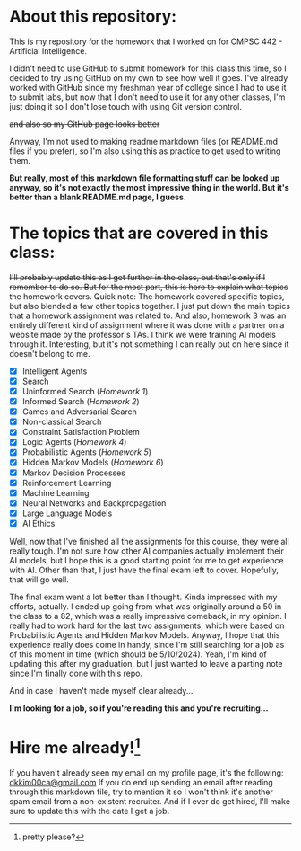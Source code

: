 # About this repository:
This is my repository for the homework that I worked on for CMPSC 442 - Artificial Intelligence.

I didn't need to use GitHub to submit homework for this class this time, so I decided to try using GitHub on my own to see how well it goes. 
I've already worked with GitHub since my freshman year of college since I had to use it to submit labs, but now that I don't need to use it for any other classes, I'm just doing it so I don't lose touch 
with using Git version control.

~~and also so my GitHub page looks better~~

Anyway, I'm not used to making readme markdown files \(or README.md files if you prefer\), so I'm also using this as practice to get used to writing them. 

**But really, most of this markdown file formatting stuff can be looked up anyway, so it's not exactly the most impressive thing in the world. But it's better than a blank README.md page, I guess.**

# The topics that are covered in this class:
~~I'll probably update this as I get further in the class, but that's only if I remember to do so. But for the most part, this is here to explain what topics the homework covers.~~
Quick note: The homework covered specific topics, but also blended a few other topics together. I just put down the main topics that a homework assignment was related to. And also, 
homework 3 was an entirely different kind of assignment where it was done with a partner on a website made by the professor's TAs. I think we were training AI models through it. Interesting,
but it's not something I can really put on here since it doesn't belong to me.
- [x] Intelligent Agents
- [x] Search
- [x] Uninformed Search \(_Homework 1_\)
- [x] Informed Search \(_Homework 2_\)
- [x] Games and Adversarial Search
- [x] Non-classical Search
- [x] Constraint Satisfaction Problem
- [x] Logic Agents \(_Homework 4_\)
- [x] Probabilistic Agents \(_Homework 5_\)
- [x] Hidden Markov Models \(_Homework 6_\)
- [x] Markov Decision Processes
- [x] Reinforcement Learning
- [x] Machine Learning
- [x] Neural Networks and Backpropagation
- [x] Large Language Models
- [x] AI Ethics 

Well, now that I've finished all the assignments for this course, they were all really tough. I'm not sure how other AI companies actually implement their AI models, but I hope this is a good starting point for me to
get experience with AI. Other than that, I just have the final exam left to cover. Hopefully, that will go well.

The final exam went a lot better than I thought. Kinda impressed with my efforts, actually. I ended up going from what was originally around a 50 in the class to a 82, which was a really impressive comeback, in my opinion. I really had to work hard for the last two assignments, which were based on Probabilistic Agents and Hidden Markov Models. Anyway, I hope that this experience really does come in handy, since I'm still searching for a job as of this moment in time (which should be 5/10/2024). Yeah, I'm kind of updating this after my graduation, but I just wanted to leave a parting note since I'm finally done with this repo.

And in case I haven't made myself clear already...

**I'm looking for a job, so if you're reading this and you're recruiting...**
# Hire me already![^1]
If you haven't already seen my email on my profile page, it's the following:
dkkim00ca@gmail.com
If you do end up sending an email after reading through this markdown file, try to mention it so I won't think it's another spam email from a non-existent recruiter.
And if I ever do get hired, I'll make sure to update this with the date I get a job.

[^1]: pretty please?
